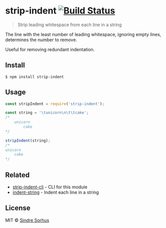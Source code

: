 # strip-indent [![Build Status](https://travis-ci.org/sindresorhus/strip-indent.svg?branch=master)](https://travis-ci.org/sindresorhus/strip-indent)

> Strip leading whitespace from each line in a string

The line with the least number of leading whitespace, ignoring empty lines, determines the number to remove.

Useful for removing redundant indentation.

## Install

```
$ npm install strip-indent
```

## Usage

```js
const stripIndent = require('strip-indent');

const string = '\tunicorn\n\t\tcake';
/*
	unicorn
		cake
*/

stripIndent(string);
/*
unicorn
	cake
*/
```

## Related

- [strip-indent-cli](https://github.com/sindresorhus/strip-indent-cli) - CLI for this module
- [indent-string](https://github.com/sindresorhus/indent-string) - Indent each line in a string

## License

MIT © [Sindre Sorhus](https://sindresorhus.com)
